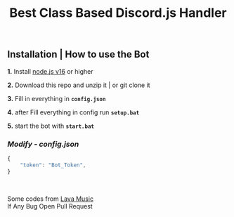 <h1 align="center">
Best Class Based Discord.js Handler </h1><br/>

## **Installation | How to use the Bot**

**1.** Install [node.js v16](https://nodejs.org/en/) or higher

**2.** Download this repo and unzip it | or git clone it

**3.** Fill in everything in **`config.json`**

**4.** after Fill everything in config run **`setup.bat`**

**5.** start the bot with **`start.bat`**
<br/>

### _Modify - config.json_

```javascript
{
    "token": "Bot_Token",
}
```

<br/>

Some codes from [Lava Music](https://github.com/brblacky/lavamusic)\
If Any Bug Open Pull Request
